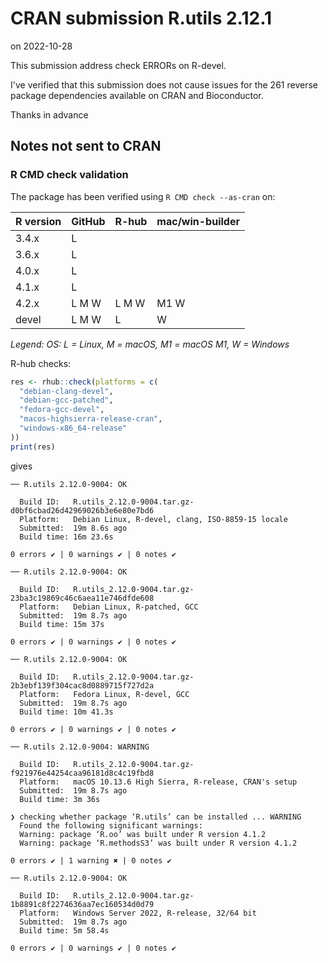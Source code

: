 # CRAN submission R.utils 2.12.1

on 2022-10-28

This submission address check ERRORs on R-devel.

I've verified that this submission does not cause issues for the 261 reverse package dependencies available on CRAN and Bioconductor.

Thanks in advance


## Notes not sent to CRAN

### R CMD check validation

The package has been verified using `R CMD check --as-cran` on:

| R version | GitHub | R-hub  | mac/win-builder |
| --------- | ------ | ------ | --------------- |
| 3.4.x     | L      |        |                 |
| 3.6.x     | L      |        |                 |
| 4.0.x     | L      |        |                 |
| 4.1.x     | L      |        |                 |
| 4.2.x     | L M W  | L M W  | M1 W            |
| devel     | L M W  | L      |    W            |

*Legend: OS: L = Linux, M = macOS, M1 = macOS M1, W = Windows*


R-hub checks:

```r
res <- rhub::check(platforms = c(
  "debian-clang-devel", 
  "debian-gcc-patched", 
  "fedora-gcc-devel",
  "macos-highsierra-release-cran",
  "windows-x86_64-release"
))
print(res)
```

gives

```
── R.utils 2.12.0-9004: OK

  Build ID:   R.utils_2.12.0-9004.tar.gz-d0bf6cbad26d42969026b3e6e80e7bd6
  Platform:   Debian Linux, R-devel, clang, ISO-8859-15 locale
  Submitted:  19m 8.6s ago
  Build time: 16m 23.6s

0 errors ✔ | 0 warnings ✔ | 0 notes ✔

── R.utils 2.12.0-9004: OK

  Build ID:   R.utils_2.12.0-9004.tar.gz-23ba3c19869c46c6aea11e746dfde608
  Platform:   Debian Linux, R-patched, GCC
  Submitted:  19m 8.7s ago
  Build time: 15m 37s

0 errors ✔ | 0 warnings ✔ | 0 notes ✔

── R.utils 2.12.0-9004: OK

  Build ID:   R.utils_2.12.0-9004.tar.gz-2b3ebf139f304cac8d0889715f727d2a
  Platform:   Fedora Linux, R-devel, GCC
  Submitted:  19m 8.7s ago
  Build time: 10m 41.3s

0 errors ✔ | 0 warnings ✔ | 0 notes ✔

── R.utils 2.12.0-9004: WARNING

  Build ID:   R.utils_2.12.0-9004.tar.gz-f921976e44254caa96181d8c4c19fbd8
  Platform:   macOS 10.13.6 High Sierra, R-release, CRAN's setup
  Submitted:  19m 8.7s ago
  Build time: 3m 36s

❯ checking whether package ‘R.utils’ can be installed ... WARNING
  Found the following significant warnings:
  Warning: package ‘R.oo’ was built under R version 4.1.2
  Warning: package ‘R.methodsS3’ was built under R version 4.1.2

0 errors ✔ | 1 warning ✖ | 0 notes ✔

── R.utils 2.12.0-9004: OK

  Build ID:   R.utils_2.12.0-9004.tar.gz-1b8891c8f2274636aa7ec160534d0d79
  Platform:   Windows Server 2022, R-release, 32/64 bit
  Submitted:  19m 8.7s ago
  Build time: 5m 58.4s

0 errors ✔ | 0 warnings ✔ | 0 notes ✔
```
